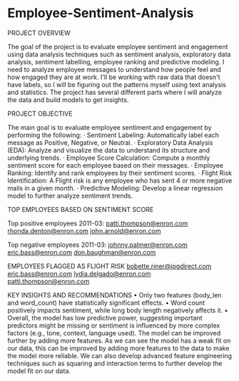 # Employee-Sentiment-Analysis
PROJECT OVERVIEW

The goal of the project is to evaluate employee sentiment and engagement using data analysis techniques such as sentiment analysis, exploratory data analysis, sentiment labelling, employee ranking and predictive modeling. I need to analyze employee messages to understand how people feel and how engaged they are at work. I'll be working with raw data that doesn't have labels, so I will be figuring out the patterns myself using text analysis and statistics. The project has several different parts where I will analyze the data and build models to get insights.

PROJECT OBJECTIVE

The main goal is to evaluate employee sentiment and engagement by performing the following:
·	Sentiment Labeling: Automatically label each message as Positive, Negative, or Neutral.
·	Exploratory Data Analysis (EDA): Analyze and visualize the data to understand its structure and underlying trends.
·	Employee Score Calculation: Compute a monthly sentiment score for each employee based on their messages.
·	Employee Ranking: Identify and rank employees by their sentiment scores.
·	Flight Risk Identification: A Flight risk is any employee who has sent 4 or more negative mails in a given month.
·	Predictive Modeling: Develop a linear regression model to further analyze sentiment trends.



TOP EMPLOYEES BASED ON SENTIMENT SCORE

Top positive employees 2011-03:
patti.thompson@enron.com
rhonda.denton@enron.com
john.arnold@enron.com

Top negative employees 2011-03:
johnny.palmer@enron.com
eric.bass@enron.com
don.baughman@enron.com



EMPLOYEES FLAGGED AS FLIGHT RISK
bobette.riner@ipgdirect.com
eric.bass@enron.com
lydia.delgado@enron.com
patti.thompson@enron.com

KEY INSIGHTS AND RECOMMENDATIONS
•	Only two features (body_len and word_count) have statistically significant effects.
•	Word count positively impacts sentiment, while long body length negatively affects it.
•	Overall, the model has low predictive power, suggesting important predictors might be missing or sentiment is influenced by more complex factors (e.g., tone, context, language used).
The model can be improved further by adding more features. As we can see the model has a weak fit on our data, this can be improved by adding more features to the data to make the model more reliable. We can also develop advanced feature engineering techniques such as squaring and interaction terms to further develop the model fit on our data.

